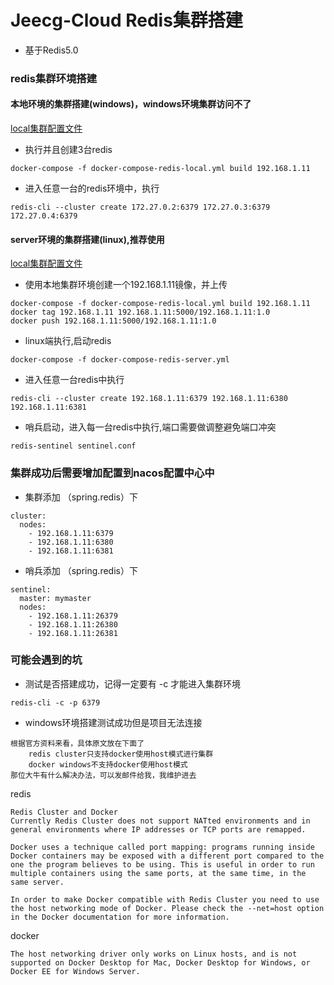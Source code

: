 Jeecg-Cloud Redis集群搭建
===============

- 基于Redis5.0

### redis集群环境搭建
#### 本地环境的集群搭建(windows)，windows环境集群访问不了
[local集群配置文件](./docker-compose-redis-local.yml)
- 执行并且创建3台redis
```
docker-compose -f docker-compose-redis-local.yml build 192.168.1.11
```
- 进入任意一台的redis环境中，执行
```
redis-cli --cluster create 172.27.0.2:6379 172.27.0.3:6379 172.27.0.4:6379
```
#### server环境的集群搭建(linux),推荐使用
[local集群配置文件](./docker-compose-redis-server.yml)
- 使用本地集群环境创建一个192.168.1.11镜像，并上传
```
docker-compose -f docker-compose-redis-local.yml build 192.168.1.11
docker tag 192.168.1.11 192.168.1.11:5000/192.168.1.11:1.0
docker push 192.168.1.11:5000/192.168.1.11:1.0
```
- linux端执行,启动redis
```
docker-compose -f docker-compose-redis-server.yml
```
- 进入任意一台redis中执行
```
redis-cli --cluster create 192.168.1.11:6379 192.168.1.11:6380 192.168.1.11:6381
```
- 哨兵启动，进入每一台redis中执行,端口需要做调整避免端口冲突
```
redis-sentinel sentinel.conf
```

### 集群成功后需要增加配置到nacos配置中心中
- 集群添加 （spring.redis）下
```
cluster:
  nodes:
    - 192.168.1.11:6379
    - 192.168.1.11:6380
    - 192.168.1.11:6381
```
- 哨兵添加 （spring.redis）下
```
sentinel:
  master: mymaster
  nodes:
    - 192.168.1.11:26379
    - 192.168.1.11:26380
    - 192.168.1.11:26381
```


### 可能会遇到的坑
- 测试是否搭建成功，记得一定要有 -c 才能进入集群环境
```
redis-cli -c -p 6379
```
- windows环境搭建测试成功但是项目无法连接
```
根据官方资料来看，具体原文放在下面了
    redis cluster只支持docker使用host模式进行集群
    docker windows不支持docker使用host模式
那位大牛有什么解决办法，可以发邮件给我，我维护进去
```
redis
```
Redis Cluster and Docker
Currently Redis Cluster does not support NATted environments and in general environments where IP addresses or TCP ports are remapped.

Docker uses a technique called port mapping: programs running inside Docker containers may be exposed with a different port compared to the one the program believes to be using. This is useful in order to run multiple containers using the same ports, at the same time, in the same server.

In order to make Docker compatible with Redis Cluster you need to use the host networking mode of Docker. Please check the --net=host option in the Docker documentation for more information.
```
docker
```
The host networking driver only works on Linux hosts, and is not supported on Docker Desktop for Mac, Docker Desktop for Windows, or Docker EE for Windows Server.
```